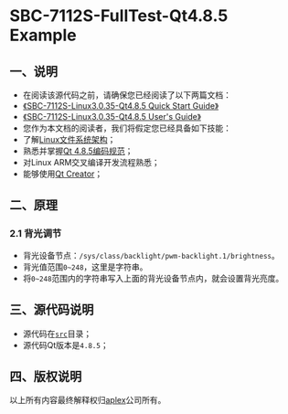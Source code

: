 # SBC-7112S-FullTest-Qt4.8.5 Example

## 一、说明

* 在阅读该源代码之前，请确保您已经阅读了以下两篇文档：
 * [《SBC-7112S-Linux3.0.35-Qt4.8.5 Quick Start Guide》](https://github.com/AplexOS/zh-cmn-Hans/blob/SBC-7112S-Linux3.0.35-Qt4.8.5-BSP/Quick_Start_Guide.md)
 * [《SBC-7112S-Linux3.0.35-Qt4.8.5 User's Guide》](https://github.com/AplexOS/zh-cmn-Hans/blob/SBC-7112S-Linux3.0.35-Qt4.8.5-BSP/User's_Guide.md)
* 您作为本文档的阅读者，我们将假定您已经具备如下技能：
 * 了解[Linux文件系统架构](http://www.tldp.org/LDP/intro-linux/html/sect_03_01.html)；
 * 熟悉并掌握[Qt 4.8.5编码规范](http://doc.qt.io/qt-4.8/)；
 * 对Linux ARM交叉编译开发流程熟悉；
 * 能够使用[Qt Creator](http://doc.qt.io/qtcreator/)；

## 二、原理

### 2.1 背光调节

* 背光设备节点：`/sys/class/backlight/pwm-backlight.1/brightness`。
* 背光值范围`0~248`，这里是字符串。
* 将`0~248`范围内的字符串写入上面的背光设备节点内，就会设置背光亮度。

## 三、源代码说明

* 源代码在[`src`](src)目录；
* 源代码Qt版本是`4.8.5`；

## 四、版权说明

以上所有内容最终解释权归[aplex](http://www.aplextec.com/cn/home.php)公司所有。

